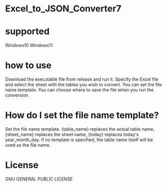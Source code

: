 # Excel_to_JSON_Converter7

# supported
Windows10
Windows11

# how to use
Download the executable file from release and run it.
Specify the Excel file and select the sheet with the tables you wish to convert.
You can set the file name template. You can choose where to save the file when you run the conversion.

# How do I set the file name template?
Set the file name template. {table_name} replaces the actual table name, {sheet_name} replaces the sheet name, {today} replaces today's year_month_day. if no template is specified, the table name itself will be used as the file name.

# License
GNU GENERAL PUBLIC LICENSE
